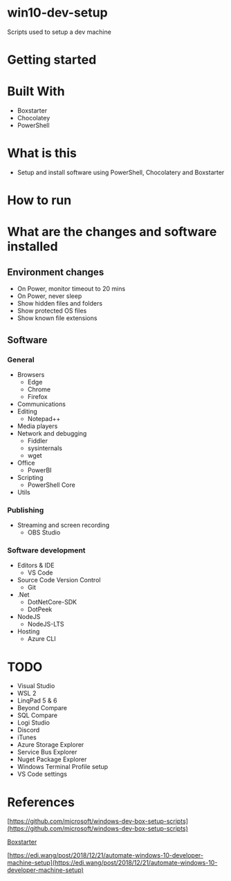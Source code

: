 # win10-dev-setup

Scripts used to setup a dev machine

# Getting started

# Built With

- Boxstarter
- Chocolatey
- PowerShell

# What is this
- Setup and install software using PowerShell, Chocolatery and Boxstarter

# How to run

# What are the changes and software installed

## Environment changes

- On Power, monitor timeout to 20 mins
- On Power, never sleep 
- Show hidden files and folders
- Show protected OS files
- Show known file extensions

## Software

### General
- Browsers
  - Edge
  - Chrome
  - Firefox
- Communications
- Editing
  - Notepad++
- Media players 
- Network and debugging
  - Fiddler
  - sysinternals
  - wget
- Office
  - PowerBI
- Scripting
  - PowerShell Core
- Utils

### Publishing

- Streaming and screen recording
  - OBS Studio

### Software development

- Editors & IDE
  - VS Code
- Source Code Version Control
  - Git
- .Net
  - DotNetCore-SDK
  - DotPeek
- NodeJS
  - NodeJS-LTS
- Hosting
  - Azure CLI

# TODO

- Visual Studio
- WSL 2
- LinqPad 5 & 6
- Beyond Compare
- SQL Compare
- Logi Studio
- Discord
- iTunes
- Azure Storage Explorer
- Service Bus Explorer
- Nuget Package Explorer
- Windows Terminal Profile setup
- VS Code settings

# References

[https://github.com/microsoft/windows-dev-box-setup-scripts](https://github.com/microsoft/windows-dev-box-setup-scripts)

[Boxstarter](https://boxstarter.org/Learn/WebLauncher)

[https://edi.wang/post/2018/12/21/automate-windows-10-developer-machine-setup](https://edi.wang/post/2018/12/21/automate-windows-10-developer-machine-setup)
